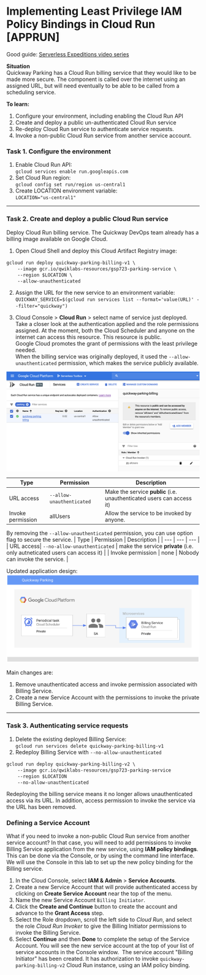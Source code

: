 # Implementing Least Privilege IAM Policy Bindings in Cloud Run [APPRUN]

Good guide: [Serverless Expeditions video series](https://www.youtube.com/playlist?list=PLIivdWyY5sqJwq_pgOxcHzusWjXDVCEiX)

**Situation**  
Quickway Parking has a Cloud Run billing service that they would like to be made more secure. The component is called over the internet using an assigned URL, but will need eventually to be able to be called from a scheduling service.

**To learn:**
1. Configure your environment, including enabling the Cloud Run API
2. Create and deploy a public un-authenticated Cloud Run service
3. Re-deploy Cloud Run service to authenticate service requests.
4. Invoke a non-public Cloud Run service from another service account.

### Task 1. Configure the environment
1. Enable Cloud Run API:  
`gcloud services enable run.googleapis.com`
2. Set Cloud Run region:  
`gcloud config set run/region us-central1`
3. Create LOCATION environment variable:  
`LOCATION="us-central1"`

<hr>

### Task 2. Create and deploy a public Cloud Run service
Deploy Cloud Run billing service.
The Quickway DevOps team already has a billing image available on Google Cloud.

1. Open Cloud Shell and deploy this Cloud Artifact Registry image:
```
gcloud run deploy quickway-parking-billing-v1 \
    --image gcr.io/qwiklabs-resources/gsp723-parking-service \
    --region $LOCATION \
    --allow-unauthenticated
```

2. Assign the URL for the new service to an environment variable:
`QUICKWAY_SERVICE=$(gcloud run services list --format='value(URL)' --filter="quickway")`

3. Cloud Console > **Cloud Run** > select name of service just deployed.  
Take a closer look at the authentication applied and the role permissions assigned. At the moment, both the Cloud Scheduler and anyone on the internet can access this resource. This resource is public.  
Google Cloud promotes the grant of permissions with the least privilege needed.  
When the billing service was originally deployed, it used the `--allow-unauthenticated` permission, which makes the service publicly available.  

![Implementing Least Privilege IAM Policy Bindings in Cloud Run](https://github.com/TCLee-tech/Google/blob/8080e65e3bcd54296ec1b5520bc6b10f933bbc69/Application%20Development%20with%20Cloud%20Run/Implementing%20Least%20Privilege%20IAM%20Policy%20Bindings%20in%20Cloud%20Run%20Task%202%20pic1.jpeg)

| Type | Permission | Description |
| ---  |   ---      | ---         |
| URL access| `--allow-unauthenticated` | Make the service **public** (i.e. unauthenticated users can access it) |
| Invoke permission | allUsers | Allow the service to be invoked by anyone. |

By removing the `--allow-unauthenticated` permission, you can use option flag to secure the service.
| Type | Permission | Description |
| ---  |   ---      | ---         |
| URL access| `--no-allow-unauthenticated` | make the service **private** (i.e. only autneticated users can access it) |
| Invoke permission | none | Nobody can invoke the service. |

Updated application design:
![Implementing Least Privilege IAM Policy Bindings in Cloud Run Task 2 Image 2](https://github.com/TCLee-tech/Google/blob/bd02654e555275e6c7abf75726ea8f1ceb2a1e49/Application%20Development%20with%20Cloud%20Run/Implementing%20Least%20Privilege%20IAM%20Policy%20Bindings%20in%20Cloud%20Run%20Task%202%20pic2.jpeg)

Main changes are:
1. Remove unauthenticated access and invoke permission associated with Billing Service.
2. Create a new Service Account with the permissions to invoke the private Billing Service.

<hr>

### Task 3. Authenticating service requests
1. Delete the existing deployed Billing Service:  
`gcloud run services delete quickway-parking-billing-v1`  
2. Redeploy Billing Service with `--no-allow-unauthenticated`  
```
gcloud run deploy quickway-parking-billing-v2 \
    --image gcr.io/qwiklabs-resources/gsp723-parking-service 
    --region $LOCATION 
    --no-allow-unauthenticated
```
Redeploying the billing service means it no longer allows unauthenticated access via its URL. In addition, access permission to invoke the service via the URL has been removed.

### Defining a Service Account
What if you need to invoke a non-public Cloud Run service from another service account?
In that case, you will need to add permissions to invoke Billing Service application from the new service, using **IAM policy bindings**.
This can be done via the Console, or by using the command line interface. We will use the Console in this lab to set up the new policy binding for the Billing service.

1. In the Cloud Console, select **IAM & Admin** > **Service Accounts**.
2. Create a new Service Account that will provide authenticated access by clicking on **Create Service Account** near the top of the menu.
3. Name the new Service Account `Billing Initiator`.
![]()
4. Click the **Create and Continue** button to create the account and advance to the **Grant Access** step.
5. Select the Role dropdown, scroll the left side to *Cloud Run*, and select the role *Cloud Run Invoker* to give the Billing Initiator permissions to invoke the Billing Service.
6. Select **Continue** and then **Done** to complete the setup of the Service Account. You will see the new service account at the top of your list of service accounts in the Console window.
![]()
The service account "Billing Initiator" has been created. It has authorization to invoke `quickway-parking-billing-v2` Cloud Run instance, using an IAM policy binding.
